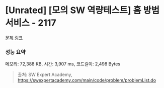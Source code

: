# [Unrated] [모의 SW 역량테스트] 홈 방범 서비스 - 2117 

[문제 링크](https://swexpertacademy.com/main/code/problem/problemDetail.do?contestProbId=AV5V61LqAf8DFAWu) 

### 성능 요약

메모리: 72,388 KB, 시간: 3,907 ms, 코드길이: 2,498 Bytes



> 출처: SW Expert Academy, https://swexpertacademy.com/main/code/problem/problemList.do